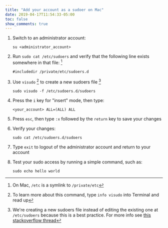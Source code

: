 ```yaml
---
title: "Add your account as a sudoer on Mac"
date: 2019-04-17T11:54:33-05:00
toc: false
show_comments: true
---
```


1. Switch to an administrator account:
    ```
    su <administrator_account>
    ```

1. Run `sudo cat /etc/sudoers` and verify that the following line exists somewhere in that file: [^private_symlink]
    ```
    #includedir /private/etc/sudoers.d
    ```

1. Use `visudo` [^visudo_command] to create a new sudoers file [^why_use_new_file]
    ```
    sudo visudo -f /etc/sudoers.d/sudoers
    ```

1. Press the `i` key for "insert" mode, then type:
    ```
    <your_account> ALL=(ALL) ALL
    ```

1. Press `esc`, then type `:x` followed by the `return` key to save your changes 
1. Verify your changes:
    ```
    sudo cat /etc/sudoers.d/sudoers
    ```

1. Type `exit` to logout of the administrator account and return to your account
1. Test your sudo access by running a simple command, such as:
    ```
    sudo echo hello world
    ```

[^private_symlink]: On Mac, `/etc` is a symlink to `/private/etc` 
[^visudo_command]: To learn more about this command, type `info visudo` into Terminal and read up
[^why_use_new_file]: We're creating a new sudoers file instead of editing the existing one at `/etc/sudoers` because this is a best practice. For more info see [this stackoverflow thread](https://superuser.com/questions/869144/why-does-the-system-have-etc-sudoers-d-how-should-i-edit-it)
